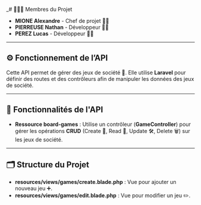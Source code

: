 _# 🧑‍🤝‍🧑 Membres du Projet

- **MIONE Alexandre** - Chef de projet 👨‍💼
- **PIERREUSE Nathan** - Développeur 👨‍💻
- **PEREZ Lucas** - Développeur 👨‍💻

---

## ⚙️ Fonctionnement de l’API

Cette API permet de gérer des jeux de société 🎲. Elle utilise **Laravel** pour définir des routes et des contrôleurs afin de manipuler les données des jeux de société.

---

## 🌟 Fonctionnalités de l'API

- **Ressource board-games** : Utilise un contrôleur (**GameController**) pour gérer les opérations **CRUD** (Create 📝, Read 📖, Update 🛠️, Delete 🗑️) sur les jeux de société.

---

## 🗂️ Structure du Projet

- **resources/views/games/create.blade.php** : Vue pour ajouter un nouveau jeu ➕.
- **resources/views/games/edit.blade.php** : Vue pour modifier un jeu ✏️.
